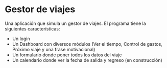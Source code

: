 # Gestor de viajes
Una aplicación que simula un gestor de viajes. 
El programa tiene la siguientes características:
- Un login
- Un Dashboard con diversos módulos (Ver el tiempo, Control de gastos, Próximo viaje y una frase motivacional)
- Un formulario donde poner todos los datos del viaje
- Un calendario donde ver la fecha de salida y regreso (en construcción)